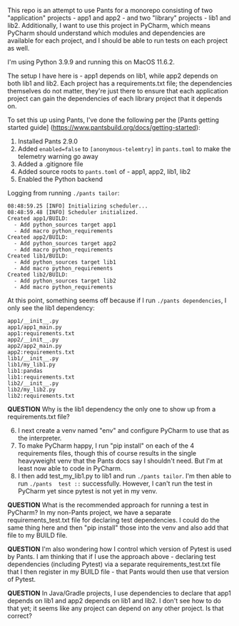 This repo is an attempt to use Pants for a monorepo consisting of two "application" projects - app1
and app2 - and two "library" projects - lib1 and lib2. Additionally, I want to use this project in
PyCharm, which means PyCharm should understand which modules and dependencies are available for 
each project, and I should be able to run tests on each project as well. 

I'm using Python 3.9.9 and running this on MacOS 11.6.2.

The setup I have here is - app1 depends on lib1, while app2 depends on both lib1 and lib2. Each 
project has a requirements.txt file; the dependencies themselves do not matter, they're just there 
to ensure that each application project can gain the dependencies of each library project that it 
depends on.

To set this up using Pants, I've done the following per the [Pants getting started guide]
(https://www.pantsbuild.org/docs/getting-started):

1. Installed Pants 2.9.0
2. Added `enabled=false` to `[anonymous-telemtry]` in `pants.toml` to make the telemetry warning 
   go away
3. Added a .gitignore file 
4. Added source roots to `pants.toml` of - app1, app2, lib1, lib2
5. Enabled the Python backend

Logging from running `./pants tailor`:

```
08:48:59.25 [INFO] Initializing scheduler...
08:48:59.48 [INFO] Scheduler initialized.
Created app1/BUILD:
  - Add python_sources target app1
  - Add macro python_requirements
Created app2/BUILD:
  - Add python_sources target app2
  - Add macro python_requirements
Created lib1/BUILD:
  - Add python_sources target lib1
  - Add macro python_requirements
Created lib2/BUILD:
  - Add python_sources target lib2
  - Add macro python_requirements
```

At this point, something seems off because if I run `./pants dependencies`, I only see the lib1
dependency:

```
app1/__init__.py
app1/app1_main.py
app1:requirements.txt
app2/__init__.py
app2/app2_main.py
app2:requirements.txt
lib1/__init__.py
lib1/my_lib1.py
lib1:pandas
lib1:requirements.txt
lib2/__init__.py
lib2/my_lib2.py
lib2:requirements.txt
```

**QUESTION** Why is the lib1 dependency the only one to show up from a requirements.txt file?

6. I next create a venv named "env" and configure PyCharm to use that as the interpreter. 
7. To make PyCharm happy, I run "pip install" on each of the 4 requirements files, though this 
   of course results in the single heavyweight venv that the Pants docs say I shouldn't need. 
   But I'm at least now able to code in PyCharm.
8. I then add test_my_lib1.py to lib1 and run `./pants tailor`. I'm then able to run `./pants 
   test ::` successfully. However, I can't run the test in PyCharm yet since pytest is not yet 
   in my venv. 

**QUESTION** What is the recommended approach for running a test in PyCharm? In my non-Pants 
project, we have a separate requirements_test.txt file for declaring test dependencies. I could do
the same thing here and then "pip install" those into the venv and also add that file to my BUILD
file. 

**QUESTION** I'm also wondering how I control which version of Pytest is used by Pants. I am 
thinking that if I use the approach above - declaring test dependencies (including Pytest) via a 
separate requirements_test.txt file that I then register in my BUILD file - that Pants would then 
use that version of Pytest. 

**QUESTION** In Java/Gradle projects, I use dependencies to declare that app1 depends on lib1 
and app2 depends on lib1 and lib2. I don't see how to do that yet; it seems like any project can 
depend on any other project. Is that correct? 